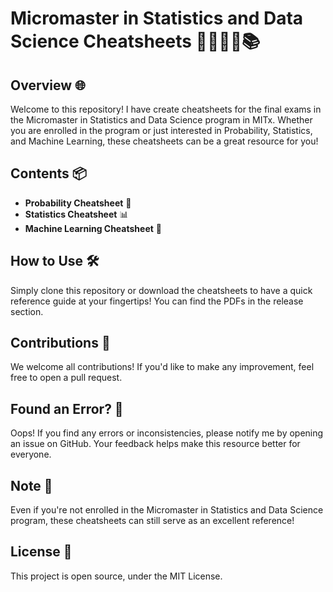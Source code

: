# Micromaster in Statistics and Data Science Cheatsheets 👨‍🎓👩‍🎓📚

## Overview 🌐
Welcome to this repository! I have create cheatsheets for the final exams in the Micromaster in Statistics and Data Science program in MITx. Whether you are enrolled in the program or just interested in Probability, Statistics, and Machine Learning, these cheatsheets can be a great resource for you!

## Contents 📦
- **Probability Cheatsheet** 🎲
- **Statistics Cheatsheet** 📊
- **Machine Learning Cheatsheet** 🤖

## How to Use 🛠️
Simply clone this repository or download the cheatsheets to have a quick reference guide at your fingertips! You can find the PDFs in the release section.

## Contributions 🙏
We welcome all contributions! If you'd like to make any improvement, feel free to open a pull request.

## Found an Error? 🐞
Oops! If you find any errors or inconsistencies, please notify me by opening an issue on GitHub. Your feedback helps make this resource better for everyone.

## Note 📝
Even if you're not enrolled in the Micromaster in Statistics and Data Science program, these cheatsheets can still serve as an excellent reference!

## License 📄
This project is open source, under the MIT License.
